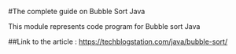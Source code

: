 #The complete guide on Bubble Sort Java

This module represents code program for Bubble sort Java

##Link to the article : https://techblogstation.com/java/bubble-sort/
